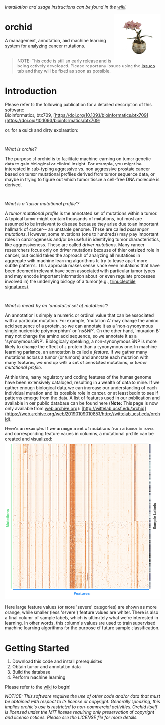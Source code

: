 _Installation and usage instructions can be found in the [wiki](https://github.com/Wittelab/orchid/wiki)._

<img src="images/orchid.png" alt="Orchid" height=150px; align="right">

# orchid
A management, annotation, and machine learning system for analyzing cancer mutations.  
<br/>  

>NOTE: This code is still an early release and is being actively developed. Please report any issues using the [Issues](https://github.com/Wittelab/orchid/issues) tab and they will be fixed as soon as possible.

# Introduction

Please refer to the following publication for a detailed description of this software:  
Bioinformatics, btx709, [https://doi.org/10.1093/bioinformatics/btx709](https://doi.org/10.1093/bioinformatics/btx709)

or, for a quick and dirty explanation:  
  
<br />  


_What is orchid?_ 
  
The purpose of orchid is to facilitate machine learning on tumor genetic data to gain biological or clinical insight. For example, you might be interested in sub-typing aggressive vs. non aggressive prostate cancer based on tumor mutational profiles derived from tumor sequence data, or maybe in trying to figure out which tumor tissue a cell-free DNA molecule is derived.
  
<br />  

_What is a 'tumor mutational profile'?_
  
A _tumor mutational profile_ is the annotated set of mutations within a tumor. A typical tumor might contain thousands of mutations, but most are assumed to be irrelevant to disease because they arise due to an important hallmark of cancer-- an unstable genome. These are called _passenger mutations_. However, some mutations (one to hundreds) may play important roles in carcinogenesis and/or be useful in identifying tumor characteristics, like aggressiveness. These are called _driver mutations_. Many cancer researchers focus only on driver mutations because of thier outsized role in cancer, but orchid takes the approach of analyzing all mutations in aggregate with machine learning algorithms to try to tease apart more subtle patterns. This approach makes sense since even mutations that have been deemed irrelevant have been associated with particular tumor types and may encode important information about (or even regulate processes involved in) the underlying biology of a tumor (e.g., [trinucleotide signatures](https://goo.gl/6tHS7Q)).

<br />  


_What is meant by an 'annotated set of mutations'?_
  
An annotation is simply a numeric or ordinal value that can be associated with a particular mutation. For example, 'mutation A' may change the amino acid sequence of a protein, so we can annotate it as a 'non-synonymous single nucleotide polymorphism' or 'nsSNP'. On the other hand, 'mutation B' may not change the amino acid sequence, so we annotate it as a 'synonymous SNP'. Biologically speaking, a non-synonymous SNP is more likely to change the effect of a protein than a synonymous one. In machine learning parlance, an annotation is called a _feature_. If we gather many mutations across a tumor (or tumors) and annotate each mutation with many features, we end up with a set of annotated mutations, or _tumor mutational profile_.

At this time, many regulatory and coding features of the human genome have been extensively cataloged, resulting in a wealth of data to mine. If we gather enough biological data, we can increase our understanding of each individual mutation and its possible role in cancer, or at least begin to see if patterns emerge from the data. A list of features used in our publication and available in our public database can be found here (**Note:** This page is now only available from [web.archive.org](web.archive.org)): [http://wittelab.ucsf.edu/orchid](https://web.archive.org/web/20190109010853/http://wittelab.ucsf.edu/orchid).

Here's an example. If we arrange a set of mutations from a tumor in rows and corresponding feature values in columns, a mutational profile can be created and visualized:  
![Mutational Profile](images/mutational_profiles.png)  

Here large feature values (or more 'severe' categories) are shown as more orange, while smaller (less 'severe') feature values are whiter. There is also a final column of sample labels, which is ultimately what we're interested in learning. In other words, this column's values are used to train supervised machine learning algorithms for the purpose of future sample classification. 


# Getting Started
1. Download this code and install prerequisites  
2. Obtain tumor and annotation data  
3. Build the database  
4. Perform machine learning  

Please refer to the [wiki](https://github.com/Wittelab/orchid/wiki) to begin! 


_NOTICE:_
_This software requires the use of other code and/or data that must be obtained with respect to its license or copyright. Generally speaking, this implies orchid's use is restricted to non-commercial activities. Orchid itself is licensed under the MIT license requiring only preservation of copyright and license notices. Please see the LICENSE file for more details._
